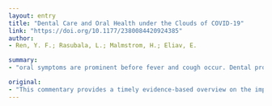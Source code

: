 ```yaml
---
layout: entry
title: "Dental Care and Oral Health under the Clouds of COVID-19"
link: "https://doi.org/10.1177/2380084420924385"
author:
- Ren, Y. F.; Rasubala, L.; Malmstrom, H.; Eliav, E.

summary:
- "oral symptoms are prominent before fever and cough occur. Dental professionals may play an important role in early identification and diagnosis of patients with COVID-19. This commentary provides a timely evidence-based overview on the impact of COVId-19 on dental care and oral health. Oral symptoms appear before fever, cough and fever occur before fever. Identify gaps in protection of patients and staff in dental settings. Patients and staff may play a role in identifying and diagnosing patients with the disease."

original:
- "This commentary provides a timely evidence-based overview on the impact of COVID-19 on dental care and oral health and identifies gaps in protection of patients and staff in dental settings. Oral symptoms are prominent before fever and cough occur. Dental professionals may play an important role in early identification and diagnosis of patients with COVID-19."
---
```


